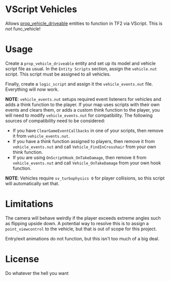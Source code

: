 # VScript Vehicles
Allows [prop_vehicle_driveable](https://developer.valvesoftware.com/wiki/Prop_vehicle_driveable) entities to function in TF2 via VScript.
This is *not* func_vehicle!

# Usage
Create a `prop_vehicle_driveable` entity and set up its model and vehicle script file as usual.
In the `Entity Scripts` section, assign the `vehicle.nut` script. This script must be assigned to all vehicles.
 
Finally, create a `logic_script` and assign it the `vehicle_events.nut` file. Everything will now work.

**NOTE**: `vehicle_events.nut` setups required event listeners for vehicles and adds a think function to the player.
If your map uses scripts with their own events and clears them, or adds a custom think function to the player, you will need to modify `vehicle_events.nut` for compatibility.
The following sources of compatibility need to be considered:
- If you have `ClearGameEventCallbacks` in one of your scripts, then remove it from `vehicle_events.nut`.
- If you have a think function assigned to players, then remove it from `vehicle_events.nut` and call `Vehicle_FindInCrosshair` from your own think function.
- If you are using `OnScriptHook_OnTakeDamage`, then remove it from `vehicle_events.nut` and call `Vehicle_OnTakeDamage` from your own hook function. 

**NOTE**: Vehicles require `sv_turbophysics 0` for player collisions, so this script will automatically set that.

# Limitations
The camera will behave weirdly if the player exceeds extreme angles such as flipping upside down. 
A potential way to resolve this is to assign a `point_viewcontrol` to the vehicle, but that is out of scope for this project.

Entry/exit animations do not function, but this isn't too much of a big deal.

# License
Do whatever the hell you want